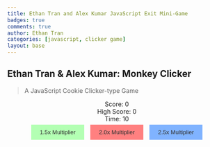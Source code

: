 ```yaml
---
title: Ethan Tran and Alex Kumar JavaScript Exit Mini-Game
badges: true
comments: true
author: Ethan Tran
categories: [javascript, clicker game]
layout: base
---
```


## Ethan Tran & Alex Kumar: Monkey Clicker
>A JavaScript Cookie Clicker-type Game

<html>
<style>
#clicker-button1 {
    width: 100px;
    height: 100px;
    border: none;
    outline: none;
    background: url('https://github.com/realethantran/fastpages_EthanT/assets/109186517/8bbff442-768e-4040-ab9e-232f1880f860') no-repeat;
    background-size: cover;
    cursor: pointer;
    transition: transform 0.3s;
}
#clicker-button1:hover {
    transform: scale(1.1); /* Increase the size on hover */
}
button {
    margin: 5px; /* Add some margin around the buttons */
    padding: 10px 20px; /* Add padding to the buttons */
    border: #fff;
    outline: #fff;
    background-color: #f1f1f1; /* Set a background color */
    color: #333; /* Set the text color */
    cursor: pointer;
    transition: background-color 0.3s;
}
#container {
    display: flex; /* Use flexbox for layout */
    flex-direction: column; /* Arrange elements in a column */
    align-items: center; /* Center align the elements horizontally */
    justify-content: center; /* Center align the elements vertically */
}
button:nth-child(1) {
    background-color: #b3ffb3; /* Set a different background color for the fourth button */
}
button:nth-child(2) {
    background-color: #ff8080; /* Set a different background color for the second button */
}
button:nth-child(3) {
    background-color: #80b3ff; /* Set a different background color for the third button */
}
</style>
<div id="container">
    <div id="score1">Score: 0</div>
    <div id="highscore1">High Score: 0</div>
    <div id="timer">Time: 10</div>
    <div>
        <button onclick="upgradeOne()">1.5x Multiplier</button>
        <button onclick="upgradeTwo()">2.0x Multiplier</button>
        <button onclick="upgradeThree()">2.5x Multiplier</button>
    </div>
    <button id="clicker-button1" onclick="incrementScore()"></button>
</div>

<script>
var score = 0;
var highScore = 0;
var growth = 1.0;  // The button's initial size (as a scaling factor)
var upgradeMultiplier = 1.0; // setting up the multiplier
var timer;

function incrementScore() {
    score += incrementNumber();
    document.getElementById('score1').innerText = "Score: " + score;

    // check if the current score is higher than the high score
    if (score > highScore) {
        highScore = score;
        document.getElementById('highscore1').innerText = "High Score: " + highScore;
    }

    // increase the button's size by 1% for each click, up to a maximum of 50% increase
    if (growth < 3) {
        growth += 0.01;
        document.getElementById('clicker-button1').style.transform = 'scale(' + growth + ')';
    }

    // restart the timer if it's not already running
    if (!timer) {
        var timeLeft = 10;
        timer = setInterval(function() {
            document.getElementById('timer').innerText = "Time: " + timeLeft;
            timeLeft--;

            if (timeLeft < 0) {
                clearInterval(timer);
                timer = null;
                resetScore();
                resetGrowth();
                resetUpgrade();
            }
        }, 1000);
    }
}

function resetScore() {
    score = 0;
    document.getElementById('score1').innerText = "Score: " + score;
}

function resetGrowth(){
    growth = 1.0;
}

function resetUpgrade(){
    upgradeMultiplier = 1.0;
}

function incrementNumber() {
    return 1 * upgradeMultiplier; // the default increment is 1, this allows the upgrades to be applied
}

function upgradeOne() {
    upgradeMultiplier = 1.5;
}

function upgradeTwo() {
    upgradeMultiplier = 2.0;
}

function upgradeThree() {
    upgradeMultiplier = 2.5;
}
</script>
</html>

